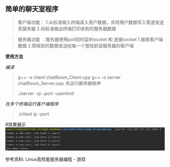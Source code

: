 简单的聊天室程序
---   
> 客户端功能：
> 1.从标准输入终端读入用户数据，并将用户数据写入管道发送至服务器
> 2.向标准输出终端打印收到的服务器数据

> 服务器功能 ：服务器使用poll同时监听socket 和 连接socket
> 1.接收客户端数据
> 2.把收到的数据发送给每一个登陆到该服务器的客户端

**使用方法**  

*编译*

> g++ -o client chatRoom_Client.cpp
> g++ -o server chatRoom_Server.cpp
*先运行服务器程序*   

>./server -ip -port -userlimit   

*在多个终端运行客户端程序*  

>./client ip -port   

#效果展示   
![avatar](datum\ChattingRoom.png)

参考资料: Linux高性能服务器编程 - 游双 